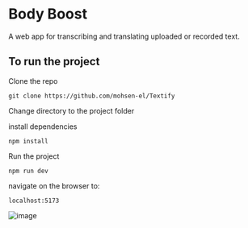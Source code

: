 # Body Boost
A web app for transcribing and translating uploaded or recorded text.

## To run the project
Clone the repo
```
git clone https://github.com/mohsen-el/Textify
```
Change directory to the project folder

install dependencies
```
npm install
```

Run the project
```
npm run dev
```

navigate on the browser to:
```
localhost:5173
```

![image](https://github.com/user-attachments/assets/e9060b1e-2d74-49e7-80de-945f671bc0e2)
